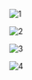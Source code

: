 ![1](https://github.com/user-attachments/assets/ef64b9cb-ad1c-4669-88fa-cd6a9d3ff4fd)

![2](https://github.com/user-attachments/assets/c2feb719-43f7-45c4-8afe-d9a286eed7c3)

![3](https://github.com/user-attachments/assets/75e3cbc4-34e2-48e0-a941-9c6d1ed488b7)

![4](https://github.com/user-attachments/assets/722067c5-0eac-495f-9d99-58797bbeeb72)
